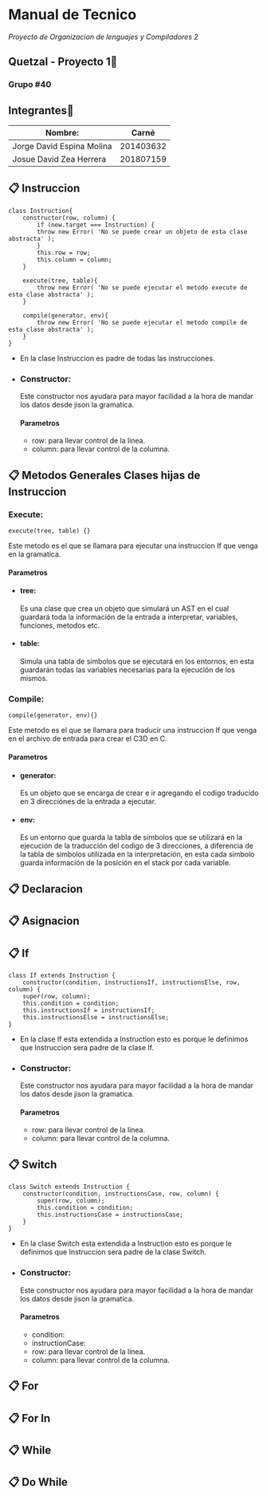 # Manual de Tecnico

_Proyecto de Organizacion de lenguajes y Compiladores 2_

## Quetzal - Proyecto 1🚀
### Grupo #40
## Integrantes💁

| Nombre:                     | Carné     |
| --------------------------- | --------- |
| Jorge David Espina Molina   | 201403632 |
| Josue David Zea Herrera     | 201807159 |


## 📋 Instruccion
    class Instruction{
        constructor(row, column) {
            if (new.target === Instruction) {
            throw new Error( 'No se puede crear un objeto de esta clase abstracta' );
            }
            this.row = row;
            this.column = column;
        }

        execute(tree, table){
            throw new Error( 'No se puede ejecutar el metodo execute de esta clase abstracta' );
        }

        compile(generator, env){
            throw new Error( 'No se puede ejecutar el metodo compile de esta clase abstracta' );
        }
    }
- En la clase Instruccion es padre de todas las instrucciones.
- ### Constructor: 
  Este constructor nos ayudara para mayor facilidad a la hora de mandar los datos desde jison la gramatica.
  
    #### Parametros
    - row:  para llevar control de la linea.
    - column:  para llevar control de la columna.
## 📋 Metodos Generales Clases hijas de Instruccion


### Execute:
    execute(tree, table) {}
Este metodo es el que se llamara para ejecutar una instruccion If que venga en la gramatica.
#### Parametros
  - #### tree:
    Es una clase que crea un objeto que simulará un AST en el cual guardará toda la información de la entrada a interpretar, variables, funciones, metodos etc.
  - #### table:
    Simula una tabla de simbolos que se ejecutará en los entornos, en esta guardarán todas las variables necesarias para la ejecución de los mismos.


### Compile:

    compile(generator, env){}
  Este metodo es el que se llamara para traducir una instruccion If que venga en el archivo de entrada para crear el C3D en C.
  

#### Parametros
- #### generator:
  Es un objeto que se encarga de crear e ir agregando el codigo traducido en 3 direcciónes de la entrada a ejecutar.
- #### env:
  Es un entorno que guarda la tabla de simbolos que se utilizará en la ejecución de la traducción del codigo  de 3 direcciones, a diferencia de la tabla de simbolos utilizada en la interpretación, en esta cada simbolo guarda información de la posición en el stack por cada variable.

## 📋 Declaracion


## 📋 Asignacion



## 📋 If
    class If extends Instruction {
        constructor(condition, instructionsIf, instructionsElse, row, column) {
        super(row, column);
        this.condition = condition;
        this.instructionsIf = instructionsIf;
        this.instructionsElse = instructionsElse;
    }
- En la clase If esta extendida a Instruction esto es porque le definimos que Instruccion sera padre de la clase If.
- ### Constructor: 
  Este constructor nos ayudara para mayor facilidad a la hora de mandar los datos desde jison la gramatica.
  
    #### Parametros
    - row:  para llevar control de la linea.
    - column:  para llevar control de la columna.
## 📋 Switch
    class Switch extends Instruction {
        constructor(condition, instructionsCase, row, column) {
            super(row, column);
            this.condition = condition;
            this.instructionsCase = instructionsCase;
        }
    }
- En la clase Switch esta extendida a Instruction esto es porque le definimos que Instruccion sera padre de la clase Switch.
- ### Constructor: 
  Este constructor nos ayudara para mayor facilidad a la hora de mandar los datos desde jison la gramatica.
  
    #### Parametros
    - condition:  
    - instructionCase:  
    - row:  para llevar control de la linea.
    - column:  para llevar control de la columna.




## 📋 For


## 📋 For In


## 📋 While


## 📋 Do While